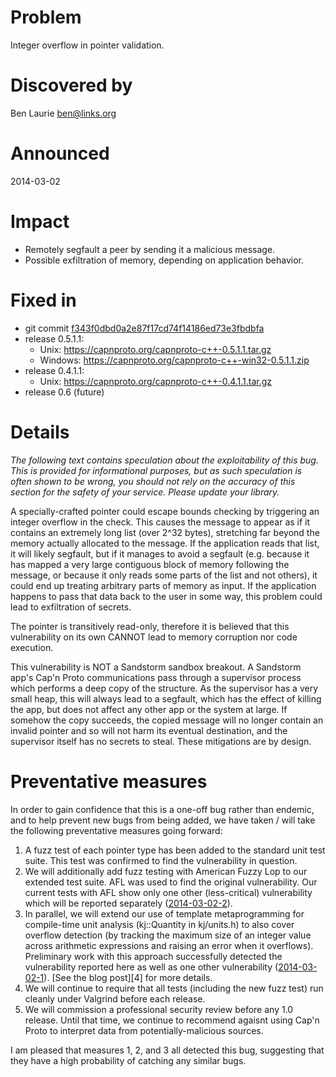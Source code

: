Problem
=======

Integer overflow in pointer validation.

Discovered by
=============

Ben Laurie <ben@links.org>

Announced
=========

2014-03-02

Impact
======

- Remotely segfault a peer by sending it a malicious message.
- Possible exfiltration of memory, depending on application behavior.

Fixed in
========

- git commit [f343f0dbd0a2e87f17cd74f14186ed73e3fbdbfa][0]
- release 0.5.1.1:
  - Unix: https://capnproto.org/capnproto-c++-0.5.1.1.tar.gz
  - Windows: https://capnproto.org/capnproto-c++-win32-0.5.1.1.zip
- release 0.4.1.1:
  - Unix: https://capnproto.org/capnproto-c++-0.4.1.1.tar.gz
- release 0.6 (future)

[0]: https://github.com/sandstorm-io/capnproto/commit/f343f0dbd0a2e87f17cd74f14186ed73e3fbdbfa

Details
=======

*The following text contains speculation about the exploitability of this
bug. This is provided for informational purposes, but as such speculation is
often shown to be wrong, you should not rely on the accuracy of this
section for the safety of your service. Please update your library.*

A specially-crafted pointer could escape bounds checking by triggering an
integer overflow in the check. This causes the message to appear as if it
contains an extremely long list (over 2^32 bytes), stretching far beyond the
memory actually allocated to the message. If the application reads that list,
it will likely segfault, but if it manages to avoid a segfault (e.g. because
it has mapped a very large contiguous block of memory following the message,
or because it only reads some parts of the list and not others), it could end
up treating arbitrary parts of memory as input. If the application happens to
pass that data back to the user in some way, this problem could lead to
exfiltration of secrets.

The pointer is transitively read-only, therefore it is believed that this
vulnerability on its own CANNOT lead to memory corruption nor code execution.

This vulnerability is NOT a Sandstorm sandbox breakout. A Sandstorm app's
Cap'n Proto communications pass through a supervisor process which performs a
deep copy of the structure. As the supervisor has a very small heap, this
will always lead to a segfault, which has the effect of killing the app, but
does not affect any other app or the system at large. If somehow the copy
succeeds, the copied message will no longer contain an invalid pointer and
so will not harm its eventual destination, and the supervisor itself has no
secrets to steal. These mitigations are by design.

Preventative measures
=====================

In order to gain confidence that this is a one-off bug rather than endemic,
and to help prevent new bugs from being added, we have taken / will take the
following preventative measures going forward:

1. A fuzz test of each pointer type has been added to the standard unit test
   suite. This test was confirmed to find the vulnerability in question.
2. We will additionally add fuzz testing with American Fuzzy Lop to our
   extended test suite. AFL was used to find the original vulnerability. Our
   current tests with AFL show only one other (less-critical) vulnerability
   which will be reported separately ([2014-03-02-2][2]).
3. In parallel, we will extend our use of template metaprogramming for
   compile-time unit analysis (kj::Quantity in kj/units.h) to also cover
   overflow detection (by tracking the maximum size of an integer value across
   arithmetic expressions and raising an error when it overflows). Preliminary
   work with this approach successfully detected the vulnerability reported
   here as well as one other vulnerability ([2014-03-02-1][3]).
   [See the blog post][4] for more details.
4. We will continue to require that all tests (including the new fuzz test) run
   cleanly under Valgrind before each release.
5. We will commission a professional security review before any 1.0 release.
   Until that time, we continue to recommend agaisnt using Cap'n Proto to
   interpret data from potentially-malicious sources.

I am pleased that measures 1, 2, and 3 all detected this bug, suggesting that
they have a high probability of catching any similar bugs.

[1]: https://github.com/sandstorm-io/capnproto/tree/master/security-advisories/2014-03-02-0-all-cpu-amplification.md
[2]: https://github.com/sandstorm-io/capnproto/tree/master/security-advisories/2014-03-02-1-c++-integer-underflow.md
[3]: https://capnproto.org/news/2015-03-02-security-advisory-and-integer-overflow-protection.html
